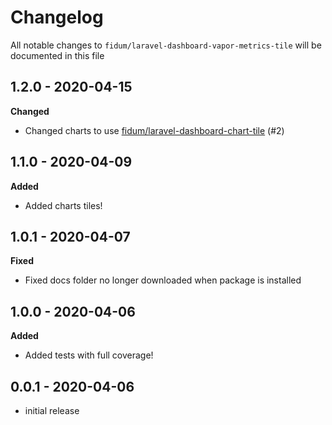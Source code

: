 # Changelog

All notable changes to `fidum/laravel-dashboard-vapor-metrics-tile` will be documented in this file

## 1.2.0 - 2020-04-15

**Changed**
- Changed charts to use [fidum/laravel-dashboard-chart-tile](https://github.com/fidum/laravel-dashboard-chart-tile) (#2)

## 1.1.0 - 2020-04-09

**Added**
- Added charts tiles!

## 1.0.1 - 2020-04-07

**Fixed**
- Fixed docs folder no longer downloaded when package is installed

## 1.0.0 - 2020-04-06

**Added**
- Added tests with full coverage!

## 0.0.1 - 2020-04-06

- initial release
